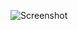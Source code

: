![Screenshot](https://raw.githubusercontent.com/Cryakl/Ultimate-RAT-Collection/refs/heads/main/GhostVoice/GhostVoice%201.02/Screenshot.png)
